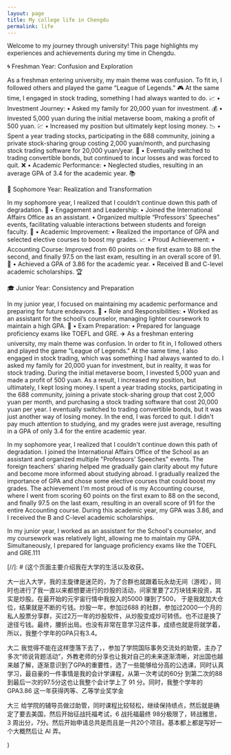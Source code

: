```yaml
---
layout: page
title: My college life in Chengdu
permalink: life
---
```


Welcome to my journey through university! This page highlights my experiences and achievements during my time in Chengdu.

🌀 Freshman Year: Confusion and Exploration

As a freshman entering university, my main theme was confusion. To fit in, I followed others and played the game “League of Legends.” 🎮 At the same time, I engaged in stock trading, something I had always wanted to do. 📈
	•	Investment Journey:
	•	Asked my family for 20,000 yuan for investment. 💰
	•	Invested 5,000 yuan during the initial metaverse boom, making a profit of 500 yuan. 💹
	•	Increased my position but ultimately kept losing money. 📉
	•	Spent a year trading stocks, participating in the 688 community, joining a private stock-sharing group costing 2,000 yuan/month, and purchasing stock trading software for 20,000 yuan/year. 💸
	•	Eventually switched to trading convertible bonds, but continued to incur losses and was forced to quit. ❌
	•	Academic Performance:
	•	Neglected studies, resulting in an average GPA of 3.4 for the academic year. 📚

🌱 Sophomore Year: Realization and Transformation

In my sophomore year, I realized that I couldn’t continue down this path of degradation. 🚀
	•	Engagement and Leadership:
	•	Joined the International Affairs Office as an assistant.
	•	Organized multiple “Professors’ Speeches” events, facilitating valuable interactions between students and foreign faculty. 🎤
	•	Academic Improvement:
	•	Realized the importance of GPA and selected elective courses to boost my grades. 📈
	•	Proud Achievement:
	•	Accounting Course: Improved from 60 points on the first exam to 88 on the second, and finally 97.5 on the last exam, resulting in an overall score of 91. 🏅
	•	Achieved a GPA of 3.86 for the academic year.
	•	Received B and C-level academic scholarships. 🏆

🎓 Junior Year: Consistency and Preparation

In my junior year, I focused on maintaining my academic performance and preparing for future endeavors. 📖
	•	Role and Responsibilities:
	•	Worked as an assistant for the school’s counselor, managing lighter coursework to maintain a high GPA. 📝
	•	Exam Preparation:
	•	Prepared for language proficiency exams like TOEFL and GRE. ✈️
As a freshman entering university, my main theme was confusion. In order to fit in, I followed others and played the game "League of Legends." At the same time, I also engaged in stock trading, which was something I had always wanted to do. I asked my family for 20,000 yuan for investment, but in reality, it was for stock trading. During the initial metaverse boom, I invested 5,000 yuan and made a profit of 500 yuan. As a result, I increased my position, but ultimately, I kept losing money. I spent a year trading stocks, participating in the 688 community, joining a private stock-sharing group that cost 2,000 yuan per month, and purchasing a stock trading software that cost 20,000 yuan per year. I eventually switched to trading convertible bonds, but it was just another way of losing money. In the end, I was forced to quit. I didn't pay much attention to studying, and my grades were just average, resulting in a GPA of only 3.4 for the entire academic year.

In my sophomore year, I realized that I couldn't continue down this path of degradation. I joined the International Affairs Office of the School as an assistant and organized multiple "Professors' Speeches" events. The foreign teachers' sharing helped me gradually gain clarity about my future and become more informed about studying abroad. I gradually realized the importance of GPA and chose some elective courses that could boost my grades. The achievement I'm most proud of is my Accounting course, where I went from scoring 60 points on the first exam to 88 on the second, and finally 97.5 on the last exam, resulting in an overall score of 91 for the entire Accounting course. During this academic year, my GPA was 3.86, and I received the B and C-level academic scholarships.

In my junior year, I worked as an assistant for the School's counselor, and my coursework was relatively light, allowing me to maintain my GPA. Simultaneously, I prepared for language proficiency exams like the TOEFL and GRE.111


[//]: # (这个页面主要介绍我在大学的生活以及收获。

大一出入大学，我的主旋律是迷茫的，为了合群也就跟着玩永劫无间（游戏），同时也进行了我一直以来都想要进行的炒股的活动，问家里要了2万块钱来投资，其实是炒股。在最开始的元宇宙行情中我投入的5000 赚到了500， 于是我就加大仓位，结果就是不断的亏钱。炒股一年，参加过688 的社群，参加过2000一个月的私人股票分享群，买过2万一年的炒股软件，从炒股变成炒可转债。也不过是换了途径亏钱。最终，腰折出局。也没有非常在意学习这件事，成绩也就是将就学着，所以，我整个学年的GPA只有3.4。

大二 我觉得不能在这样堕落下去了，，参加了学院国际事务交流处的助管，主办了多次“师说背题活动”，外教老师的分享也让我对自己的未来逐渐清晰，对出国也越来越了解，逐渐意识到了GPA的重要性，选了一些能够给分高的公选课，同时认真学习，最自豪的一件事情是我的会计学课程，从第一次考试的60分 到第二次的88到最后一次的97.5分这也让我整个会计学上了 91 分。同时，我整个学年的GPA3.86 这一年获得丙等、乙等学业奖学金

大三 给学院的辅导员做过助管，同时课程比较轻松，继续保持绩点，然后就是确定了要去美国，然后开始征战托福考试，6 战托福最终 98分极限了，转战雅思，3 周出分，7分。然后开始申请总共是而且是一共20个项目。基本都上都是写好一个大概然后让 AI 弄。


   )




